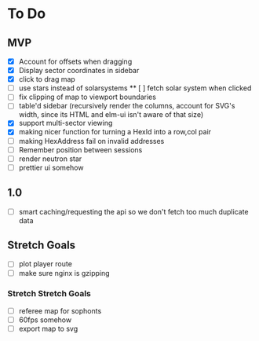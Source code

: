# To Do

## MVP
* [X] Account for offsets when dragging
* [X] Display sector coordinates in sidebar
* [X] click to drag map
* [ ] use stars instead of solarsystems
** [ ] fetch solar system when clicked
* [ ] fix clipping of map to viewport boundaries
* [ ] table'd sidebar (recursively render the columns, account for SVG's width, since its HTML and elm-ui isn't aware of that size)
* [X] support multi-sector viewing
* [X] making nicer function for turning a HexId into a row,col pair
* [ ] making HexAddress fail on invalid addresses
* [ ] Remember position between sessions
* [ ] render neutron star
* [ ] prettier ui somehow

## 1.0
* [ ] smart caching/requesting the api so we don't fetch too much duplicate data

## Stretch Goals
* [ ] plot player route
* [ ] make sure nginx is gzipping

### Stretch Stretch Goals

* [ ] referee map for sophonts
* [ ] 60fps somehow
* [ ] export map to svg
